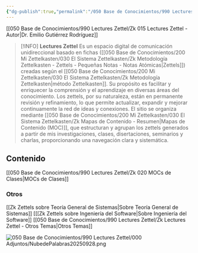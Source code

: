 ```yaml
---
{"dg-publish":true,"permalink":"/050 Base de Conocimientos/990 Lectures Zettel/Zk 010 Lectures Zettel by EGR/","title":["Zk 010 Lectures Zettel by EGR"],"tags":["#digitalGarden","gardenEntry"]}
---
```


[[050 Base de Conocimientos/990 Lectures Zettel/Zk 015 Lectures Zettel - Autor\|Dr. Emilio Gutiérrez Rodríguez]]


> [!INFO] **Lectures Zettel**
> Es un espacio digital de comunicación unidireccional basado en fichas ([[050 Base de Conocimientos/200  Mi Zettelkasten/030 El Sistema Zettelkasten/Zk Metodología Zettelkasten - Zettels - Pequeñas Notas - Notas Atómicas\|Zettels]]) creadas según el [[050 Base de Conocimientos/200  Mi Zettelkasten/030 El Sistema Zettelkasten/Zk Metodología Zettelkasten\|método Zettelkasten]]. Su propósito es facilitar y enriquecer la comprensión y el aprendizaje en diversas áreas del conocimiento. Los zettels, por su naturaleza, están en permanente revisión y refinamiento, lo que permite actualizar, expandir y mejorar continuamente la red de ideas y conexiones. El sitio se organiza mediante [[050 Base de Conocimientos/200  Mi Zettelkasten/030 El Sistema Zettelkasten/Zk Mapas de Contenido - Resumen\|Mapas de Contenido (MOC)]], que estructuran y agrupan los zettels generados a partir de mis investigaciones, clases, disertaciones, seminarios y charlas, proporcionando una navegación clara y sistemática.

## Contenido

[[050 Base de Conocimientos/990 Lectures Zettel/Zk 020 MOCs de Clases\|MOCs de Clases]]

### Otros
[[Zk Zettels sobre Teoría General de Sistemas\|Sobre Teoría General de Sistemas]]
[[[Zk Zettels sobre Ingeniería del Software\|Sobre Ingeniería del Software]]
[[050 Base de Conocimientos/990 Lectures Zettel/Zk Lectures Zettel - Otros Temas\|Otros Temas]]

![050 Base de Conocimientos/990 Lectures Zettel/000 Adjuntos/NubedePalabras20250928.png](/img/user/050%20Base%20de%20Conocimientos/990%20Lectures%20Zettel/000%20Adjuntos/NubedePalabras20250928.png)